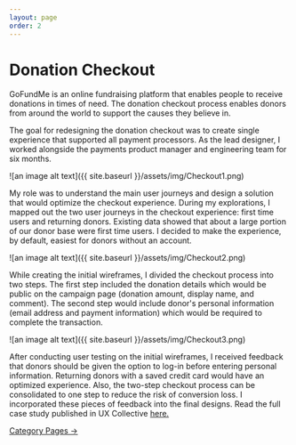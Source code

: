 ```yaml
---
layout: page
order: 2
---
```



# Donation Checkout

GoFundMe is an online fundraising platform that enables people to receive donations in times of need. The donation checkout process enables donors from around the world to support the causes they believe in.

The goal for redesigning the donation checkout was to create single experience that supported all payment processors. As the lead designer, I worked alongside the payments product manager and engineering team for  six months.

![an image alt text]({{ site.baseurl }}/assets/img/Checkout1.png)

My role was to understand the main user journeys and design a solution that would optimize the checkout experience. During my explorations, I mapped out the two user journeys in the checkout experience: first time users and returning donors. Existing data showed that about a large portion of our donor base were first time users. I decided to make the experience, by default, easiest for donors without an account.

![an image alt text]({{ site.baseurl }}/assets/img/Checkout2.png)

While creating the initial wireframes, I divided the checkout process into two steps. The first step included the donation details which would be public on the campaign page (donation amount, display name, and comment). The second step would include donor's personal information (email address and payment information) which would be required to complete the transaction.

![an image alt text]({{ site.baseurl }}/assets/img/Checkout3.png)

After conducting user testing on the initial wireframes, I received feedback that donors should be given the option to log-in before entering personal information. Returning donors with a saved credit card would have an optimized experience. Also, the two-step checkout process can be consolidated to one step to reduce the risk of conversion loss. I incorporated these pieces of feedback into the final designs. Read the full case study published in UX Collective <a href="https://uxdesign.cc/reimagining-the-gofundme-checkout-experience-c2e36060f55f" target="_blank">here. </a>


<div class="center mt4">
  <a href="/projects/categories"> Category Pages → </a>
</div>
